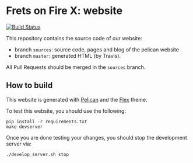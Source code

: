 Frets on Fire X: website
========================

[![Build Status](https://travis-ci.org/fofix/fofix.github.io.svg?branch=sources)](https://travis-ci.org/fofix/fofix.github.io)


This repository contains the source code of our website:

- branch ``sources``: source code, pages and blog of the pelican website
- branch ``master``: generated HTML (by Travis).


All Pull Requests should be merged in the ``sources`` branch.


How to build
------------

This website is generated with [Pelican](https://blog.getpelican.com/) and the [Flex](http://flex.alxd.me) theme.

To test this website, you should use the following:

    pip install -r requirements.txt
    make devserver

Once you are done testing your changes, you should stop the development server via:

    ./develop_server.sh stop
